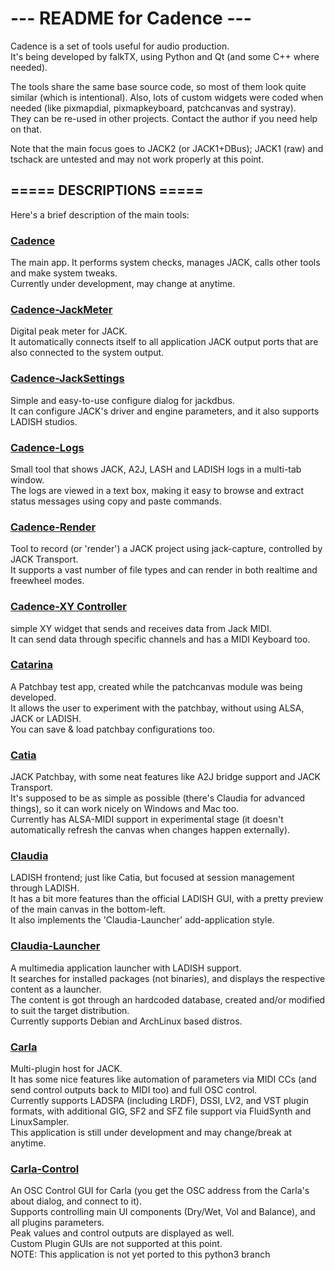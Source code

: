 # ---  README for Cadence  ---

Cadence is a set of tools useful for audio production. <br/>
It's being developed by falkTX, using Python and Qt (and some C++ where needed).

The tools share the same base source code, so most of them look quite similar (which is intentional).
Also, lots of custom widgets were coded when needed (like pixmapdial, pixmapkeyboard, patchcanvas and systray). <br/>
They can be re-used in other projects. Contact the author if you need help on that.

Note that the main focus goes to JACK2 (or JACK1+DBus); JACK1 (raw) and tschack are untested and may not work properly at this point.


===== DESCRIPTIONS =====
------------------------
Here's a brief description of the main tools:

### [Cadence](http://kxstudio.sourceforge.net/KXStudio:Applications:Cadence)
The main app. It performs system checks, manages JACK, calls other tools and make system tweaks. <br/>
Currently under development, may change at anytime.

### [Cadence-JackMeter](http://kxstudio.sourceforge.net/KXStudio:Applications:Cadence-JackMeter)
Digital peak meter for JACK. <br/>
It automatically connects itself to all application JACK output ports that are also connected to the system output.

### [Cadence-JackSettings](http://kxstudio.sourceforge.net/KXStudio:Applications:Cadence-JackSettings)
Simple and easy-to-use configure dialog for jackdbus. <br/>
It can configure JACK's driver and engine parameters, and it also supports LADISH studios.

### [Cadence-Logs](http://kxstudio.sourceforge.net/KXStudio:Applications:Cadence-Logs)
Small tool that shows JACK, A2J, LASH and LADISH logs in a multi-tab window. <br/>
The logs are viewed in a text box, making it easy to browse and extract status messages using copy and paste commands.

### [Cadence-Render](http://kxstudio.sourceforge.net/KXStudio:Applications:Cadence-Render)
Tool to record (or 'render') a JACK project using jack-capture, controlled by JACK Transport. <br/>
It supports a vast number of file types and can render in both realtime and freewheel modes.

### [Cadence-XY Controller](http://kxstudio.sourceforge.net/KXStudio:Applications:Cadence-XYController)
simple XY widget that sends and receives data from Jack MIDI. <br/>
It can send data through specific channels and has a MIDI Keyboard too.

### [Catarina](http://kxstudio.sourceforge.net/KXStudio:Applications:Catarina)
A Patchbay test app, created while the patchcanvas module was being developed. <br/>
It allows the user to experiment with the patchbay, without using ALSA, JACK or LADISH. <br/>
You can save & load patchbay configurations too.

### [Catia](http://kxstudio.sourceforge.net/KXStudio:Applications:Catia)
JACK Patchbay, with some neat features like A2J bridge support and JACK Transport. <br/>
It's supposed to be as simple as possible (there's Claudia for advanced things), so it can work nicely on Windows and Mac too. <br/>
Currently has ALSA-MIDI support in experimental stage (it doesn't automatically refresh the canvas when changes happen externally).

### [Claudia](http://kxstudio.sourceforge.net/KXStudio:Applications:Claudia)
LADISH frontend; just like Catia, but focused at session management through LADISH. <br/>
It has a bit more features than the official LADISH GUI, with a pretty preview of the main canvas in the bottom-left. <br/>
It also implements the 'Claudia-Launcher' add-application style.

### [Claudia-Launcher](http://kxstudio.sourceforge.net/KXStudio:Applications:Claudia-Launcher)
A multimedia application launcher with LADISH support. <br/>
It searches for installed packages (not binaries), and displays the respective content as a launcher. <br/>
The content is got through an hardcoded database, created and/or modified to suit the target distribution. <br/>
Currently supports Debian and ArchLinux based distros.

### [Carla](http://kxstudio.sourceforge.net/KXStudio:Applications:Carla)
Multi-plugin host for JACK. <br/>
It has some nice features like automation of parameters via MIDI CCs (and send control outputs back to MIDI too) and full OSC control. <br/>
Currently supports LADSPA (including LRDF), DSSI, LV2, and VST plugin formats, with additional GIG, SF2 and SFZ file support via FluidSynth and LinuxSampler. <br/>
This application is still under development and may change/break at anytime.

### [Carla-Control](http://kxstudio.sourceforge.net/KXStudio:Applications:Carla-Control)
An OSC Control GUI for Carla (you get the OSC address from the Carla's about dialog, and connect to it).<br/>
Supports controlling main UI components (Dry/Wet, Vol and Balance), and all plugins parameters. <br/>
Peak values and control outputs are displayed as well. <br/>
Custom Plugin GUIs are not supported at this point. <br/>
NOTE: This application is not yet ported to this python3 branch
